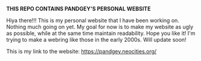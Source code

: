 **THIS REPO CONTAINS PANDGEY'S PERSONAL WEBSITE**

Hiya there!!!
This is my personal website that I have been working on. Nothing much going on yet. My goal for now is to make my website as ugly as possible, while at the same time maintain readability. Hope you like it! I'm trying to make a webring like those in the early 2000s. Will update soon!

This is my link to the website: https://pandgey.neocities.org/